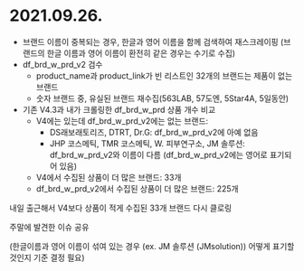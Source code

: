 # 2021.09.26.
- 브랜드 이름이 중복되는 경우, 한글과 영어 이름을 함께 검색하여 재스크레이핑 (브랜드의 한글 이름과 영어 이름이 환전히 같은 경우는 수기로 수집)
- df_brd_w_prd_v2 검수
  - product_name과 product_link가 빈 리스트인 32개의 브랜드는 제품이 없는 브랜드
  - 숫자 브랜드 중, 유실된 브랜드 재수집(563LAB, 57도엔, 5Star4A, 5일동안)
- 기존 V4.3과 내가 크롤링한 df_brd_w_prd 상품 개수 비교
  - V4에는 있는데 df_brd_w_prd_v2에는 없는 브랜드: 
    - DS래보래토리즈, DTRT, Dr.G: df_brd_w_prd_v2에 아예 없음
    - JHP 코스메틱, TMR 코스메틱, W. 피부연구소, JM 솔루션: df_brd_w_prd_v2와 이름이 다름 (df_brd_w_prd_v2에는 영어로 표기되어 있음)
  - V4에서 수집된 상품이 더 많은 브랜드: 33개
  - df_brd_w_prd_v2에서 수집된 상품이 더 많은 브랜드: 225개

내일 출근해서 V4보다 상품이 적게 수집된 33개 브랜드 다시 클로링

주말에 발견한 이슈 공유

(한글이름과 영어 이름이 섞여 있는 경우 (ex. JM 솔루션 (JMsolution)) 어떻게 표기할 것인지 기준 결정 필요)
